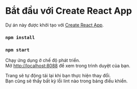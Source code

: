 # Bắt đầu với Create React App

Dự án này được khởi tạo với [Create React App](https://github.com/facebook/create-react-app).

### `npm install`

### `npm start`

Chạy ứng dụng ở chế độ phát triển.\
Mở [http://localhost:8088](http://localhost:8088) để xem trong trình duyệt của bạn.

Trang sẽ tự động tải lại khi bạn thực hiện thay đổi.\
Bạn cũng sẽ thấy bất kỳ lỗi lint nào trong bảng điều khiển.

